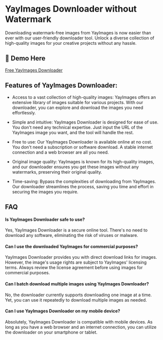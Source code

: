# YayImages Downloader without Watermark

Downloading watermark-free images from YayImages is now easier than ever with our user-friendly downloader tool. Unlock a diverse collection of high-quality images for your creative projects without any hassle.

## 🔗 Demo Here
[Free YayImages Downloader](https://imgpanda.com/yayimages-image-downloader/)

## Features of YayImages Downloader:

- Access to a vast collection of high-quality images: YayImages offers an extensive library of images suitable for various projects. With our downloader, you can explore and download the images you need effortlessly.

- Simple and intuitive: YayImages Downloader is designed for ease of use. You don't need any technical expertise. Just input the URL of the YayImages image you want, and the tool will handle the rest.

- Free to use: Our YayImages Downloader is available online at no cost. You don't need a subscription or software download. A stable internet connection and a web browser are all you need.

- Original image quality: YayImages is known for its high-quality images, and our downloader ensures you get these images without any watermarks, preserving their original quality.

- Time-saving: Bypass the complexities of downloading from YayImages. Our downloader streamlines the process, saving you time and effort in securing the images you require.

## FAQ

#### Is YayImages Downloader safe to use?

Yes, YayImages Downloader is a secure online tool. There's no need to download any software, eliminating the risk of viruses or malware.

#### Can I use the downloaded YayImages for commercial purposes?

YayImages Downloader provides you with direct download links for images. However, the image's usage rights are subject to YayImages' licensing terms. Always review the license agreement before using images for commercial purposes.

#### Can I batch download multiple images using YayImages Downloader?

No, the downloader currently supports downloading one image at a time. Yet, you can use it repeatedly to download multiple images as needed.

#### Can I use YayImages Downloader on my mobile device?

Absolutely, YayImages Downloader is compatible with mobile devices. As long as you have a web browser and an internet connection, you can utilize the downloader on your smartphone or tablet.
